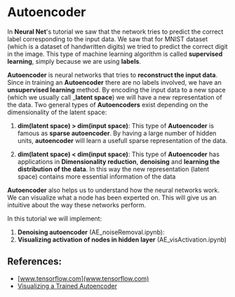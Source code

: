 # Autoencoder

In __Neural Net__'s tutorial we saw that the network tries to predict the correct label corresponding to the input data. We saw that for MNIST dataset (which is a dataset of handwritten digits) we tried to predict the correct digit in the image. This type of machine learning algorithm is called __supervised learning__, simply because we are using __labels__.

__Autoencoder__ is neural networks that tries to __reconstruct the input data__. Since in training an __Autoencoder__ there are no labels involved, we have an __unsupervised learning__ method. By encoding the input data to a new space (which we usually call ___latent space__) we will have a new representation of the data. Two general types of __Autoencoders__ exist depending on the dimensionality of the latent space:

1. __dim(latent space) > dim(input space)__: This type of __Autoencoder__ is famous as __sparse autoencoder__. By having a large number of hidden units, __autoencoder__ will learn a usefull sparse representation of the data.

2. __dim(latent space) < dim(input space)__: This type of __Autoencoder__ has applications in __Dimensionality reduction__, __denoising__ and __learning the distribution of the data__. In this way the new representation (latent space) contains more essential information of the data


 __Autoencoder__ also helps us to understand how the neural networks work. We can visualize what a node has been experted on. This will give us an intuitive about the way these networks perform.


In this tutorial we will implement:
1. __Denoising autoencoder__ (AE_noiseRemoval.ipynb):
2. __Visualizing activation of nodes in hidden layer__ (AE_visActivation.ipynb)

## References:
* [www.tensorflow.com](www.tensorflow.com)
* [Visualizing a Trained Autoencoder](http://ufldl.stanford.edu/wiki/index.php/Visualizing_a_Trained_Autoencoder)